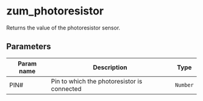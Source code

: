 zum_photoresistor
==========

Returns the value of the photoresistor sensor.

Parameters
----------

| Param name | Description | Type     |
 ------------|-------------|----------
| PIN#     | Pin to which the photoresistor is connected | `Number` |